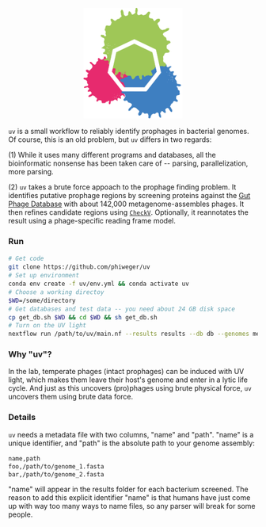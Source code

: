 <p align="center">
  <img src="./img/logo.jpg" width="200">
</p>


`uv` is a small workflow to reliably identify prophages in bacterial genomes. Of course, this is an old problem, but `uv` differs in two regards:

(1) While it uses many different programs and databases, all the bioinformatic nonsense has been taken care of -- parsing, parallelization, more parsing.

(2) `uv` takes a brute force appoach to the prophage finding problem. It identifies putative prophage regions by screening proteins against the [Gut Phage Database](https://www.biorxiv.org/content/10.1101/2020.09.03.280214v1) with about 142,000 metagenome-assembles phages. It then refines candidate regions using [`CheckV`](https://www.biorxiv.org/content/10.1101/2020.05.06.081778v1). Optionally, it reannotates the result using a phage-specific reading frame model.


### Run

```bash
# Get code
git clone https://github.com/phiweger/uv
# Set up environment
conda env create -f uv/env.yml && conda activate uv
# Choose a working directoy
$WD=/some/directory
# Get databases and test data -- you need about 24 GB disk space
cp get_db.sh $WD && cd $WD && sh get_db.sh
# Turn on the UV light
nextflow run /path/to/uv/main.nf --results results --db db --genomes metadata.csv --annotate true
```


### Why "uv"?

In the lab, temperate phages (intact prophages) can be induced with UV light, which makes them leave their host's genome and enter in a lytic life cycle. And just as this uncovers (pro)phages using brute physical force, `uv` uncovers them using brute data force.


### Details

`uv` needs a metadata file with two columns, "name" and "path". "name" is a unique identifier, and "path" is the absolute path to your genome assembly:

```csv
name,path
foo,/path/to/genome_1.fasta
bar,/path/to/genome_2.fasta
```

"name" will appear in the results folder for each bacterium screened. The reason to add this explicit identifier "name" is that humans have just come up with way too many ways to name files, so any parser will break for some people.